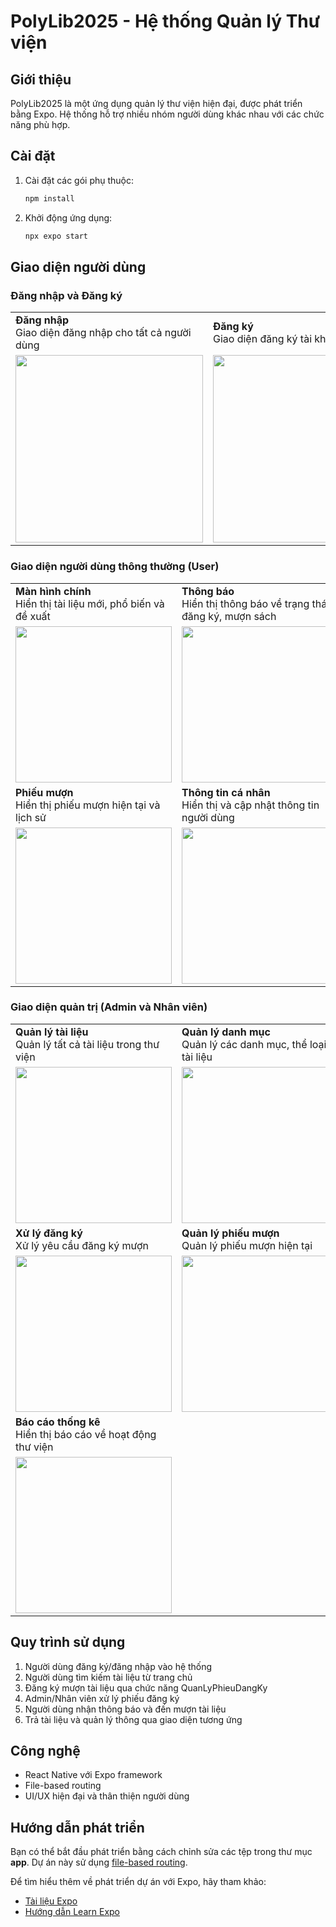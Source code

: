 # PolyLib2025 - Hệ thống Quản lý Thư viện

## Giới thiệu

PolyLib2025 là một ứng dụng quản lý thư viện hiện đại, được phát triển bằng Expo. Hệ thống hỗ trợ nhiều nhóm người dùng khác nhau với các chức năng phù hợp.

## Cài đặt

1. Cài đặt các gói phụ thuộc:
   ```bash
   npm install
   ```

2. Khởi động ứng dụng:
   ```bash
   npx expo start
   ```

## Giao diện người dùng

### Đăng nhập và Đăng ký

<table>
  <tr>
    <td width="50%"><b>Đăng nhập</b><br/>Giao diện đăng nhập cho tất cả người dùng</td>
    <td width="50%"><b>Đăng ký</b><br/>Giao diện đăng ký tài khoản mới</td>
  </tr>
  <tr>
    <td><img src="https://github.com/user-attachments/assets/60bc2664-99f7-4d2b-87ac-ed46e8a7c1ea" width="300"/></td>
    <td><img src="https://github.com/user-attachments/assets/203f4e35-07d2-441a-bd52-0ee24972027d" width="300"/></td>
  </tr>
</table>

### Giao diện người dùng thông thường (User)

<table>
  <tr>
    <td width="33%"><b>Màn hình chính</b><br/>Hiển thị tài liệu mới, phổ biến và đề xuất</td>
    <td width="33%"><b>Thông báo</b><br/>Hiển thị thông báo về trạng thái đăng ký, mượn sách</td>
    <td width="33%"><b>Phiếu đăng ký</b><br/>Quản lý phiếu đăng ký mượn tài liệu</td>
  </tr>
  <tr>
    <td><img src="https://github.com/user-attachments/assets/7802e6d8-60ae-42cf-b094-05f0be7a3f1d" width="250"/></td>
    <td><img src="https://github.com/user-attachments/assets/6a9d2028-7d2f-4852-bd94-0504f717fb83" width="250"/></td>
    <td><img src="https://github.com/user-attachments/assets/81c852bf-7470-42c1-b4c1-786a9c37916b" width="250"/></td>
  </tr>
  <tr>
    <td width="33%"><b>Phiếu mượn</b><br/>Hiển thị phiếu mượn hiện tại và lịch sử</td>
    <td width="33%"><b>Thông tin cá nhân</b><br/>Hiển thị và cập nhật thông tin người dùng</td>
    <td width="33%"></td>
  </tr>
  <tr>
    <td><img src="https://github.com/user-attachments/assets/65bfb725-7c32-41b2-ac6d-2d61d540a897" width="250"/></td>
    <td><img src="https://github.com/user-attachments/assets/200c584e-32e4-4fea-af3d-2aa1ffcb9eed" width="250"/></td>
    <td></td>
  </tr>
</table>

### Giao diện quản trị (Admin và Nhân viên)

<table>
  <tr>
    <td width="33%"><b>Quản lý tài liệu</b><br/>Quản lý tất cả tài liệu trong thư viện</td>
    <td width="33%"><b>Quản lý danh mục</b><br/>Quản lý các danh mục, thể loại tài liệu</td>
    <td width="33%"><b>Quản lý người dùng</b><br/>Quản lý tài khoản và phân quyền</td>
  </tr>
  <tr>
    <td><img src="https://github.com/user-attachments/assets/eeac6da9-41aa-4afa-89c9-30f69295e2da" width="250"/></td>
    <td><img src="https://github.com/user-attachments/assets/d2f5ba2f-87c3-43fd-b29d-573f26d5ef01" width="250"/></td>
    <td><img src="https://github.com/user-attachments/assets/33b0727e-9fd0-4d50-9470-4f3ceea25866" width="250"/></td>
  </tr>
  <tr>
    <td width="33%"><b>Xử lý đăng ký</b><br/>Xử lý yêu cầu đăng ký mượn</td>
    <td width="33%"><b>Quản lý phiếu mượn</b><br/>Quản lý phiếu mượn hiện tại</td>
    <td width="33%"><b>Quản lý phiếu trả</b><br/>Quản lý các phiếu trả</td>
  </tr>
  <tr>
    <td><img src="https://github.com/user-attachments/assets/d6395da4-05f6-47db-9c96-a99eb765f70d" width="250"/></td>
    <td><img src="https://github.com/user-attachments/assets/351250bb-ffed-471c-b1d9-bb4d698ed5ee" width="250"/></td>
    <td><img src="https://github.com/user-attachments/assets/76e09e3e-1113-478f-a1c8-daa22416d0cf" width="250"/></td>
  </tr>
  <tr>
    <td width="33%"><b>Báo cáo thống kê</b><br/>Hiển thị báo cáo về hoạt động thư viện</td>
    <td width="33%"></td>
    <td width="33%"></td>
  </tr>
  <tr>
    <td><img src="https://github.com/user-attachments/assets/3df38f77-fc0e-4a5d-8189-805372c007f9" width="250"/></td>
    <td></td>
    <td></td>
  </tr>
</table>

## Quy trình sử dụng

1. Người dùng đăng ký/đăng nhập vào hệ thống
2. Người dùng tìm kiếm tài liệu từ trang chủ
3. Đăng ký mượn tài liệu qua chức năng QuanLyPhieuDangKy
4. Admin/Nhân viên xử lý phiếu đăng ký
5. Người dùng nhận thông báo và đến mượn tài liệu
6. Trả tài liệu và quản lý thông qua giao diện tương ứng

## Công nghệ

- React Native với Expo framework
- File-based routing
- UI/UX hiện đại và thân thiện người dùng

## Hướng dẫn phát triển

Bạn có thể bắt đầu phát triển bằng cách chỉnh sửa các tệp trong thư mục **app**. Dự án này sử dụng [file-based routing](https://docs.expo.dev/router/introduction).

Để tìm hiểu thêm về phát triển dự án với Expo, hãy tham khảo:
- [Tài liệu Expo](https://docs.expo.dev/)
- [Hướng dẫn Learn Expo](https://docs.expo.dev/tutorial/introduction/)
